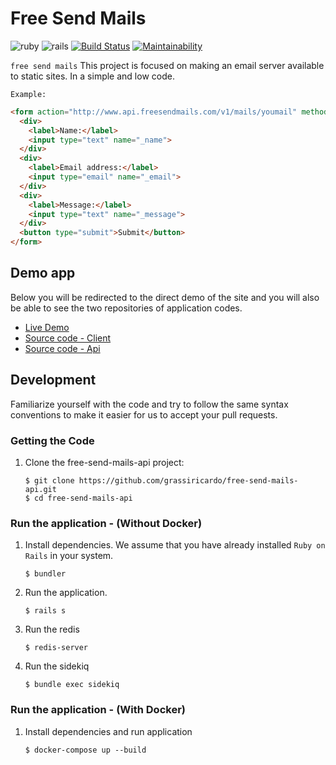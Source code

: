 # Free Send Mails

![ruby](https://img.shields.io/badge/Ruby-2.4.2-green.svg)
![rails](https://img.shields.io/badge/Rails-5.0.1-green.svg)
[![Build Status](https://travis-ci.org/freesendmails/free-send-mails-api.svg?branch=master)](https://travis-ci.org/freesendmails/free-send-mails-api)
[![Maintainability](https://api.codeclimate.com/v1/badges/dcb16cdaa411cc3d63ab/maintainability)](https://codeclimate.com/github/freesendmails/free-send-mails-api/maintainability)

`free send mails` This project is focused on making an email server available to static sites. In a simple and low code.

`Example:`

```html
<form action="http://www.api.freesendmails.com/v1/mails/youmail" method="POST">
  <div>
    <label>Name:</label>
    <input type="text" name="_name">
  </div>
  <div>
    <label>Email address:</label>
    <input type="email" name="_email">
  </div>
  <div>
    <label>Message:</label>
    <input type="text" name="_message">
  </div>
  <button type="submit">Submit</button>
</form>
```

## Demo app

Below you will be redirected to the direct demo of the site and you will also be able to see the two repositories of application codes.

-   [Live Demo](http://www.freesendmails.com/test-mail)
-   [Source code - Client](https://github.com/grassiricardo/free-send-mails-client)
-   [Source code - Api](https://github.com/grassiricardo/free-send-mails-api)

## Development

Familiarize yourself with the code and try to follow the same syntax conventions to make it easier for us to accept your pull requests.

### Getting the Code

1.  Clone the free-send-mails-api project:

    ```shell
    $ git clone https://github.com/grassiricardo/free-send-mails-api.git
    $ cd free-send-mails-api
    ```

### Run the application - (Without Docker)

1.  Install dependencies. We assume that you have already installed `Ruby on Rails` in your system.

    ```shell
    $ bundler
    ```

2.  Run the application.

    ```shell
    $ rails s
    ```

3.  Run the redis
    ```shell
    $ redis-server
    ```

4.  Run the sidekiq
    ```shell
    $ bundle exec sidekiq
    ```

### Run the application - (With Docker)

1.  Install dependencies and run application

    ```shell
    $ docker-compose up --build
    ```
